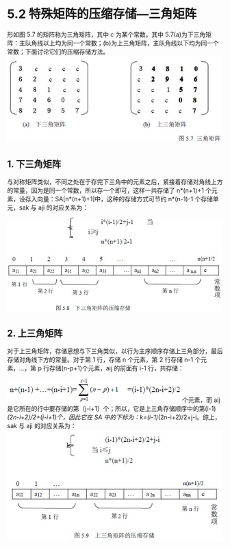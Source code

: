 # 5.2 特殊矩阵的压缩存储—三角矩阵

形如图 5.7 的矩阵称为三角矩阵，其中 c 为某个常数。其中 5.7(a)为下三角矩阵：主队角线以上均为同一个常数；(b)为上三角矩阵，主队角线以下均为同一个常数；下面讨论它们的压缩存储方法。![](img/e9ea883c013b558c1a0060dec46beb5e.jpg)

## 1\. 下三角矩阵

与对称矩阵类似，不同之处在于存完下三角中的元素之后，紧接着存储对角线上方的常量，因为是同一个常数，所以存一个即可，这样一共存储了 n*(n+1)+1 个元素，设存入向量：SA[n*(n+1)+1]中，这种的存储方式可节约 n*(n-1)-1 个存储单元，sak 与 aji 的对应关系为：

![](img/e33b2d534fe8d9ab30db39355076283e.jpg)

## 2\. 上三角矩阵

对于上三角矩阵，存储思想与下三角类似，以行为主序顺序存储上三角部分，最后存储对角线下方的常量。对于第 1 行，存储 n 个元素，第 2 行存储 n-1 个元素，…，第 p 行存储(n-p+1)个元素，aij 的前面有 i-1 行，共存储：

![](img/e8aedbd852f118f45105985f32bdc685.jpg)个元素，而 aij 是它所在的行中要存储的第（j-i+1）个；所以，它是上三角存储顺序中的第(i-1)*(2n-i+2)/2+(j-i+1)个，因此它在 SA 中的下标为：k=(i-1)*(2n-i+2)/2+j-i。综上， sak 与 aji 的对应关系为：![](img/2f7f819995960881f90943e06b261b29.jpg)